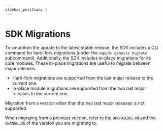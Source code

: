 ```yaml
---
sidebar_position: 1
---
```


# SDK Migrations

To smoothen the update to the latest stable release, the SDK includes a CLI command for hard-fork migrations (under the `<appd> genesis migrate` subcommand). 
Additionally, the SDK includes in-place migrations for its core modules. These in-place migrations are useful to migrate between major releases.

* Hard-fork migrations are supported from the last major release to the current one.
* In-place module migrations are supported from the two last major releases to the current one.

Migration from a version older than the two last major releases is not supported.

When migrating from a previous version, refer to the `UPGRADING.md` and the `CHANGELOG` of the version you are migrating to.
